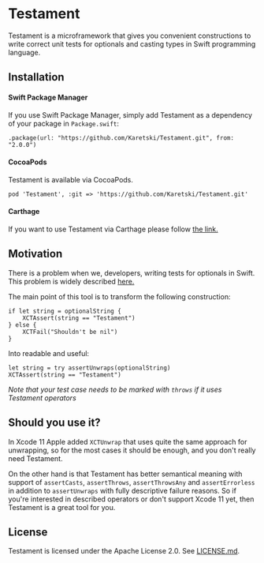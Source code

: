 # Testament

Testament is a microframework that gives you convenient constructions to write correct unit tests for optionals and casting types in Swift programming language.

## Installation


#### Swift Package Manager

If you use Swift Package Manager, simply add Testament as a dependency of your package in `Package.swift`:
```
.package(url: "https://github.com/Karetski/Testament.git", from: "2.0.0")
```

#### CocoaPods

Testament is available via CocoaPods.
```
pod 'Testament', :git => 'https://github.com/Karetski/Testament.git'
```

#### Carthage

If you want to use Testament via Carthage please follow [the link.](https://fuller.li/posts/using-swift-package-manager-with-carthage/)

## Motivation

There is a problem when we, developers, writing tests for optionals in Swift. This problem is widely described [here.](https://www.natashatherobot.com/unit-testing-optionals-in-swift-xctassertnotnil/) 

The main point of this tool is to transform the following construction:
```
if let string = optionalString {
    XCTAssert(string == "Testament")
} else {
    XCTFail("Shouldn't be nil")
}
```
Into readable and useful:
```
let string = try assertUnwraps(optionalString)
XCTAssert(string == "Testament")
```
*Note that your test case needs to be marked with `throws` if it uses Testament operators*

## Should you use it?

In Xcode 11 Apple added `XCTUnwrap` that uses quite the same approach for unwrapping, so for the most cases it should be enough, and you don't really need Testament.

On the other hand is that Testament has better semantical meaning with support of `assertCasts`, `assertThrows`, `assertThrowsAny` and `assertErrorless` in addition to `assertUnwraps` with fully descriptive failure reasons. So if you're interested in described operators or don't support Xcode 11 yet, then Testament is a great tool for you.

## License

Testament is licensed under the Apache License 2.0. See [LICENSE.md](https://github.com/Karetski/Snowonder/blob/master/LICENSE.md).
